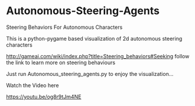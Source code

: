 # Autonomous-Steering-Agents
Steering Behaviors For Autonomous Characters

This is a python-pygame based visualization of 2d autonomous steering characters

http://gameai.com/wiki/index.php?title=Steering_behaviors#Seeking
follow the link to learn more on steering behaviours

Just run Autonomous_steering_agents.py to enjoy the visualization...

Watch the Video here

https://youtu.be/og8r9tJm4NE
